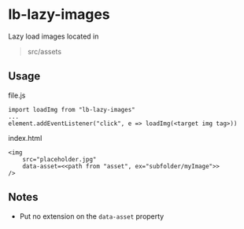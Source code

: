 # lb-lazy-images

Lazy load images located in 
> src/assets

## Usage

file.js
```
import loadImg from "lb-lazy-images"
...
element.addEventListener("click", e => loadImg(<target img tag>))
```

index.html
```
<img 
	src="placeholder.jpg" 
	data-asset=<<path from "asset", ex="subfolder/myImage">> 
/>
```

## Notes
- Put no extension on the `data-asset` property

